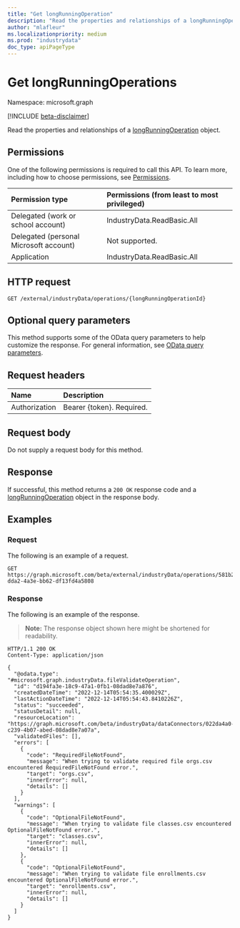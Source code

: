 ```yaml
---
title: "Get longRunningOperation"
description: "Read the properties and relationships of a longRunningOperation object."
author: "mlafleur"
ms.localizationpriority: medium
ms.prod: "industrydata"
doc_type: apiPageType
---
```


# Get longRunningOperations

Namespace: microsoft.graph

[!INCLUDE [beta-disclaimer](../../includes/beta-disclaimer.md)]

Read the properties and relationships of a [longRunningOperation](../resources/industrydata-longrunningoperation.md) object.

## Permissions

One of the following permissions is required to call this API. To learn more, including how to choose permissions, see [Permissions](/graph/permissions-reference).

| Permission type                        | Permissions (from least to most privileged) |
| :------------------------------------- | :------------------------------------------ |
| Delegated (work or school account)     | IndustryData.ReadBasic.All                  |
| Delegated (personal Microsoft account) | Not supported.                              |
| Application                            | IndustryData.ReadBasic.All                  |

## HTTP request

<!-- {
  "blockType": "ignored"
}
-->

```http
GET /external/industryData/operations/{longRunningOperationId}
```

## Optional query parameters

This method supports some of the OData query parameters to help customize the response. For general information, see [OData query parameters](/graph/query-parameters).

## Request headers

| Name          | Description               |
| :------------ | :------------------------ |
| Authorization | Bearer {token}. Required. |

## Request body

Do not supply a request body for this method.

## Response

If successful, this method returns a `200 OK` response code and a [longRunningOperation](../resources/industrydata-longrunningoperation.md) object in the response body.

## Examples

### Request

The following is an example of a request.

<!-- {
  "blockType": "request",
  "name": "get_longrunningoperation"
}
-->

```http
GET https://graph.microsoft.com/beta/external/industryData/operations/581b2ef8-dda2-4a3e-bb62-df13fd4a5808
```

### Response

The following is an example of the response.

> **Note:** The response object shown here might be shortened for readability.

<!-- {
  "blockType": "response",
  "truncated": true,
  "@odata.type": "microsoft.graph.longRunningOperation"
}
-->

```http
HTTP/1.1 200 OK
Content-Type: application/json

{
  "@odata.type": "#microsoft.graph.industryData.fileValidateOperation",
  "id": "d194fa3e-18c9-47a1-0fb1-08dad8e7a876",
  "createdDateTime": "2022-12-14T05:54:35.400029Z",
  "lastActionDateTime": "2022-12-14T05:54:43.8410226Z",
  "status": "succeeded",
  "statusDetail": null,
  "resourceLocation": "https://graph.microsoft.com/beta/industryData/dataConnectors/022da4a0-c239-4b07-abed-08dad8e7a07a",
  "validatedFiles": [],
  "errors": [
    {
      "code": "RequiredFileNotFound",
      "message": "When trying to validate required file orgs.csv encountered RequiredFileNotFound error.",
      "target": "orgs.csv",
      "innerError": null,
      "details": []
    }
  ],
  "warnings": [
    {
      "code": "OptionalFileNotFound",
      "message": "When trying to validate file classes.csv encountered OptionalFileNotFound error.",
      "target": "classes.csv",
      "innerError": null,
      "details": []
    },
    {
      "code": "OptionalFileNotFound",
      "message": "When trying to validate file enrollments.csv encountered OptionalFileNotFound error.",
      "target": "enrollments.csv",
      "innerError": null,
      "details": []
    }
  ]
}
```
